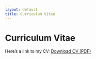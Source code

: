 ```yaml
---
layout: default
title: Curriculum Vitae
---
```


# Curriculum Vitae

Here’s a link to my CV: [Download CV (PDF)](assets/cv.pdf)